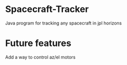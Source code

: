 
# Spacecraft-Tracker
Java program for tracking any spacecraft in jpl horizons
# Future features
Add a way to control az/el motors